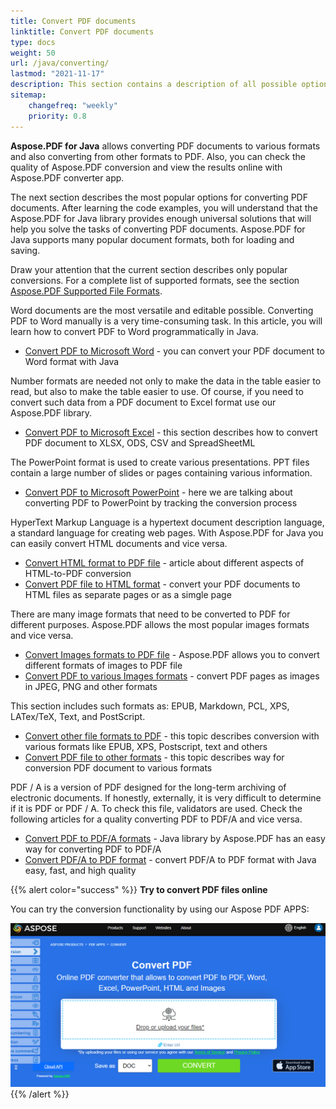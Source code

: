 ```yaml
---
title: Convert PDF documents
linktitle: Convert PDF documents
type: docs
weight: 50
url: /java/converting/
lastmod: "2021-11-17"
description: This section contains a description of all possible options for converting PDF documents on Java using Aspose.PDF library.
sitemap:
    changefreq: "weekly"
    priority: 0.8
---
```


**Aspose.PDF for Java** allows converting PDF documents to various formats and also converting from other formats to PDF. Also, you can check the quality of Aspose.PDF conversion and view the results online with Aspose.PDF converter app.

The next section describes the most popular options for converting PDF documents.
After learning the code examples, you will understand that the Aspose.PDF for Java library provides enough universal solutions that will help you solve the tasks of converting PDF documents.
Aspose.PDF for Java supports many popular document formats, both for loading and saving.

Draw your attention that the current section describes only popular conversions.
For a complete list of supported formats, see the section [Aspose.PDF Supported File Formats](https://docs.aspose.com/pdf/java/supported-file-formats/).

Word documents are the most versatile and editable possible. Converting PDF to Word manually is a very time-consuming task. In this article, you will learn how to convert PDF to Word programmatically in Java.

- [Convert PDF to Microsoft Word](/pdf/java/convert-pdf-to-word/) - you can convert your PDF document to Word format with Java

Number formats are needed not only to make the data in the table easier to read, but also to make the table easier to use. Of course, if you need to convert such data from a PDF document to Excel format use our Aspose.PDF library.

- [Convert PDF to Microsoft Excel](/pdf/java/convert-pdf-to-excel/) - this section describes how to convert PDF document to XLSX, ODS, CSV and SpreadSheetML

The PowerPoint format is used to create various presentations. PPT files contain a large number of slides or pages containing various information.

- [Convert PDF to Microsoft PowerPoint](/pdf/java/convert-pdf-to-powerpoint/) - here we are talking about converting PDF to PowerPoint by tracking the conversion process

HyperText Markup Language is a hypertext document description language, a standard language for creating web pages. With Aspose.PDF for Java you can easily convert HTML documents and vice versa.

- [Convert HTML format to PDF file](/pdf/java/convert-html-to-pdf/) - article about different aspects of HTML-to-PDF conversion
- [Convert PDF file to HTML format](/pdf/java/convert-pdf-to-html/) - convert your PDF documents to HTML files as separate pages or as a simgle page

There are many image formats that need to be converted to PDF for different purposes. Aspose.PDF allows the most popular images formats and vice versa.

- [Convert Images formats to PDF file](/pdf/java/convert-images-format-to-pdf/) - Aspose.PDF allows you to convert different formats of images to PDF file
- [Convert PDF to various Images formats](/pdf/java/convert-pdf-to-images-format/) - convert PDF pages as images in JPEG, PNG and other formats

This section includes such formats as: EPUB, Markdown, PCL, XPS, LATex/TeX, Text, and PostScript.

- [Convert other file formats to PDF](/pdf/java/convert-other-files-to-pdf/) - this topic describes conversion with various formats like EPUB, XPS, Postscript, text and others
- [Convert PDF file to other formats](/pdf/java/convert-pdf-to-other-files/) - this topic describes way for conversion PDF document to various formats

PDF / A is a version of PDF designed for the long-term archiving of electronic documents.
If honestly, externally, it is very difficult to determine if it is PDF or PDF / A. To check this file, validators are used. Check the following articles for a quality converting PDF to PDF/A and vice versa.

- [Convert PDF to PDF/A formats](/pdf/java/convert-pdf-to-pdfa/) - Java library by Aspose.PDF has an easy way for converting PDF to PDF/A
- [Convert PDF/A to PDF format](/pdf/java/convert-pdfa-to-pdf/) - convert PDF/A to PDF format with Java easy, fast, and high quality

{{% alert color="success" %}}
**Try to convert PDF files online**

You can try the conversion functionality by using our Aspose PDF APPS:

[![Aspose PDF APP](app.png)](https://products.aspose.app/pdf/conversion)
{{% /alert %}}